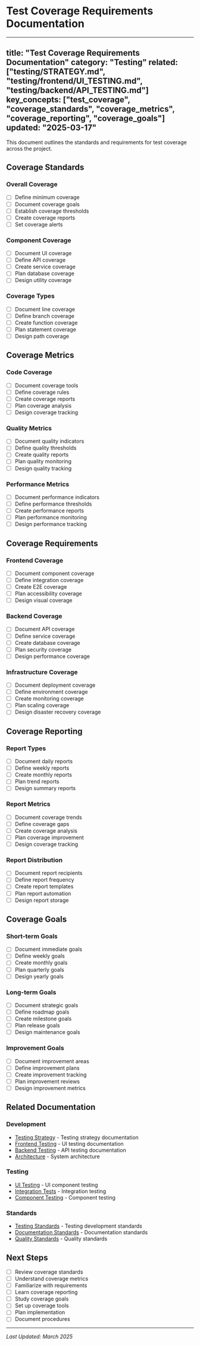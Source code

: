 # Test Coverage Requirements Documentation

---
title: "Test Coverage Requirements Documentation"
category: "Testing"
related: ["testing/STRATEGY.md", "testing/frontend/UI_TESTING.md", "testing/backend/API_TESTING.md"]
key_concepts: ["test_coverage", "coverage_standards", "coverage_metrics", "coverage_reporting", "coverage_goals"]
updated: "2025-03-17"
---

This document outlines the standards and requirements for test coverage across the project.

## Coverage Standards

### Overall Coverage
- [ ] Define minimum coverage
- [ ] Document coverage goals
- [ ] Establish coverage thresholds
- [ ] Create coverage reports
- [ ] Set coverage alerts

### Component Coverage
- [ ] Document UI coverage
- [ ] Define API coverage
- [ ] Create service coverage
- [ ] Plan database coverage
- [ ] Design utility coverage

### Coverage Types
- [ ] Document line coverage
- [ ] Define branch coverage
- [ ] Create function coverage
- [ ] Plan statement coverage
- [ ] Design path coverage

## Coverage Metrics

### Code Coverage
- [ ] Document coverage tools
- [ ] Define coverage rules
- [ ] Create coverage reports
- [ ] Plan coverage analysis
- [ ] Design coverage tracking

### Quality Metrics
- [ ] Document quality indicators
- [ ] Define quality thresholds
- [ ] Create quality reports
- [ ] Plan quality monitoring
- [ ] Design quality tracking

### Performance Metrics
- [ ] Document performance indicators
- [ ] Define performance thresholds
- [ ] Create performance reports
- [ ] Plan performance monitoring
- [ ] Design performance tracking

## Coverage Requirements

### Frontend Coverage
- [ ] Document component coverage
- [ ] Define integration coverage
- [ ] Create E2E coverage
- [ ] Plan accessibility coverage
- [ ] Design visual coverage

### Backend Coverage
- [ ] Document API coverage
- [ ] Define service coverage
- [ ] Create database coverage
- [ ] Plan security coverage
- [ ] Design performance coverage

### Infrastructure Coverage
- [ ] Document deployment coverage
- [ ] Define environment coverage
- [ ] Create monitoring coverage
- [ ] Plan scaling coverage
- [ ] Design disaster recovery coverage

## Coverage Reporting

### Report Types
- [ ] Document daily reports
- [ ] Define weekly reports
- [ ] Create monthly reports
- [ ] Plan trend reports
- [ ] Design summary reports

### Report Metrics
- [ ] Document coverage trends
- [ ] Define coverage gaps
- [ ] Create coverage analysis
- [ ] Plan coverage improvement
- [ ] Design coverage tracking

### Report Distribution
- [ ] Document report recipients
- [ ] Define report frequency
- [ ] Create report templates
- [ ] Plan report automation
- [ ] Design report storage

## Coverage Goals

### Short-term Goals
- [ ] Document immediate goals
- [ ] Define weekly goals
- [ ] Create monthly goals
- [ ] Plan quarterly goals
- [ ] Design yearly goals

### Long-term Goals
- [ ] Document strategic goals
- [ ] Define roadmap goals
- [ ] Create milestone goals
- [ ] Plan release goals
- [ ] Design maintenance goals

### Improvement Goals
- [ ] Document improvement areas
- [ ] Define improvement plans
- [ ] Create improvement tracking
- [ ] Plan improvement reviews
- [ ] Design improvement metrics

## Related Documentation

### Development
- [Testing Strategy](STRATEGY.md) - Testing strategy documentation
- [Frontend Testing](../../testing/frontend/UI_TESTING.md) - UI testing documentation
- [Backend Testing](../../testing/backend/API_TESTING.md) - API testing documentation
- [Architecture](../../ARCHITECTURE.md) - System architecture

### Testing
- [UI Testing](../../testing/frontend/UI_TESTING.md) - UI component testing
- [Integration Tests](../../testing/frontend/INTEGRATION_TESTING.md) - Integration testing
- [Component Testing](../../testing/frontend/COMPONENT_TESTING.md) - Component testing

### Standards
- [Testing Standards](../../standards/TESTING_STANDARDS.md) - Testing development standards
- [Documentation Standards](../../standards/DOCUMENTATION.md) - Documentation standards
- [Quality Standards](../../standards/QUALITY_STANDARDS.md) - Quality standards

## Next Steps

- [ ] Review coverage standards
- [ ] Understand coverage metrics
- [ ] Familiarize with requirements
- [ ] Learn coverage reporting
- [ ] Study coverage goals
- [ ] Set up coverage tools
- [ ] Plan implementation
- [ ] Document procedures

---

*Last Updated: March 2025* 